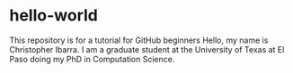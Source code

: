 # hello-world
This repository is for a tutorial for GitHub beginners
Hello, my name is Christopher Ibarra. I am a graduate student at the University of Texas at El Paso doing my PhD in Computation Science.
